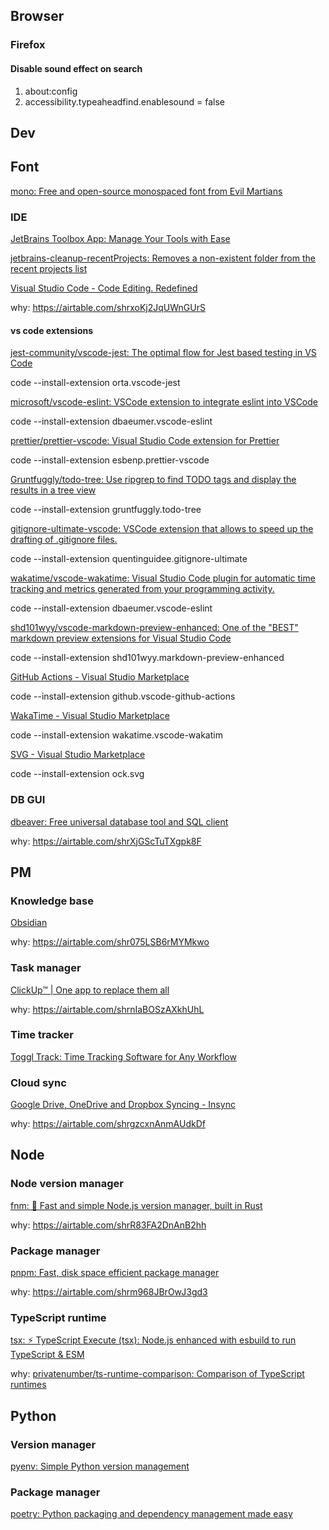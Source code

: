 ## Browser

### Firefox

#### Disable sound effect on search

1. about:config
2. accessibility.typeaheadfind.enablesound = false

## Dev

## Font

[mono: Free and open-source monospaced font from Evil Martians](https://github.com/evilmartians/mono)

### IDE

[JetBrains Toolbox App: Manage Your Tools with Ease](https://www.jetbrains.com/toolbox-app/)

[jetbrains-cleanup-recentProjects: Removes a non-existent folder from the recent projects list](https://github.com/andriyor/jetbrains-cleanup-recentProjects)

[Visual Studio Code - Code Editing. Redefined](https://code.visualstudio.com/)

why: https://airtable.com/shrxoKj2JqUWnGUrS

#### vs code extensions

[jest-community/vscode-jest: The optimal flow for Jest based testing in VS Code](https://github.com/jest-community/vscode-jest)

code --install-extension orta.vscode-jest

[microsoft/vscode-eslint: VSCode extension to integrate eslint into VSCode](https://github.com/Microsoft/vscode-eslint)

code --install-extension dbaeumer.vscode-eslint

[prettier/prettier-vscode: Visual Studio Code extension for Prettier](https://github.com/prettier/prettier-vscode)

code --install-extension esbenp.prettier-vscode

[Gruntfuggly/todo-tree: Use ripgrep to find TODO tags and display the results in a tree view](https://github.com/Gruntfuggly/todo-tree)

code --install-extension gruntfuggly.todo-tree

[gitignore-ultimate-vscode: VSCode extension that allows to speed up the drafting of .gitignore files.](https://github.com/quentinguidee/gitignore-ultimate-vscode)

code --install-extension quentinguidee.gitignore-ultimate

[wakatime/vscode-wakatime: Visual Studio Code plugin for automatic time tracking and metrics generated from your programming activity.](https://github.com/wakatime/vscode-wakatime)

code --install-extension dbaeumer.vscode-eslint

[shd101wyy/vscode-markdown-preview-enhanced: One of the "BEST" markdown preview extensions for Visual Studio Code](https://github.com/shd101wyy/vscode-markdown-preview-enhanced)

code --install-extension shd101wyy.markdown-preview-enhanced

[GitHub Actions - Visual Studio Marketplace](https://marketplace.visualstudio.com/items?itemName=GitHub.vscode-github-actions)

code --install-extension github.vscode-github-actions

[WakaTime - Visual Studio Marketplace](https://marketplace.visualstudio.com/items?itemName=WakaTime.vscode-wakatime)

code --install-extension wakatime.vscode-wakatim

[SVG - Visual Studio Marketplace](https://marketplace.visualstudio.com/items?itemName=jock.svg)

code --install-extension ock.svg

### DB GUI

[dbeaver: Free universal database tool and SQL client](https://github.com/dbeaver/dbeaver)

why: https://airtable.com/shrXjGScTuTXgpk8F

## PM

### Knowledge base

[Obsidian](https://obsidian.md)

why: https://airtable.com/shr075LSB6rMYMkwo

### Task manager

[ClickUp™ | One app to replace them all](https://clickup.com/)

why: https://airtable.com/shrnIaBOSzAXkhUhL

### Time tracker

[Toggl Track: Time Tracking Software for Any Workflow](https://toggl.com/track/)

### Cloud sync

[Google Drive, OneDrive and Dropbox Syncing - Insync](https://www.insynchq.com/)

why: https://airtable.com/shrgzcxnAnmAUdkDf

## Node

### Node version manager

[fnm: 🚀 Fast and simple Node.js version manager, built in Rust](https://github.com/Schniz/fnm)

why: https://airtable.com/shrR83FA2DnAnB2hh

### Package manager

[pnpm: Fast, disk space efficient package manager](https://github.com/pnpm/pnpm)

why: https://airtable.com/shrm968JBrOwJ3gd3

### TypeScript runtime

[tsx: ⚡️ TypeScript Execute (tsx): Node.js enhanced with esbuild to run TypeScript & ESM](https://github.com/esbuild-kit/tsx)

why: [privatenumber/ts-runtime-comparison: Comparison of TypeScript runtimes](https://github.com/privatenumber/ts-runtime-comparison)

## Python

### Version manager

[pyenv: Simple Python version management](https://github.com/pyenv/pyenv)

### Package manager

[poetry: Python packaging and dependency management made easy](https://github.com/python-poetry/poetry)
